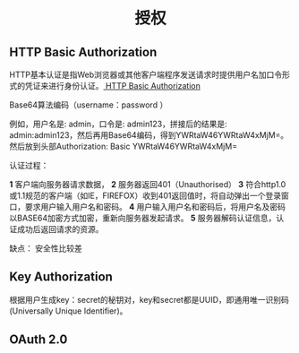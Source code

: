 <h1 align="center"> 授权 </h1>

HTTP Basic Authorization
-

HTTP基本认证是指Web浏览器或其他客户端程序发送请求时提供用户名加口令形式的凭证来进行身份认证。<a href="http://blog.csdn.net/dxswzj/article/details/39202217" target="blank"> HTTP Basic Authorization</a>

Base64算法编码（username：password ）

例如，用户名是: admin，口令是: admin123，拼接后的结果是: admin:admin123，然后再用Base64编码，得到YWRtaW46YWRtaW4xMjM=。然后放到头部Authorization: Basic YWRtaW46YWRtaW4xMjM=

认证过程：

**1** 客户端向服务器请求数据，
**2** 服务器返回401（Unauthorised）
**3** 符合http1.0或1.1规范的客户端（如IE，FIREFOX）收到401返回值时，将自动弹出一个登录窗口，要求用户输入用户名和密码。
**4** 用户输入用户名和密码后，将用户名及密码以BASE64加密方式加密，重新向服务器发起请求。
**5** 服务器解码认证信息，认证成功后返回请求的资源。

缺点： 安全性比较差

Key Authorization
-

根据用户生成key：secret的秘钥对，key和secret都是UUID，即通用唯一识别码 (Universally Unique Identifier)。

OAuth 2.0
-



